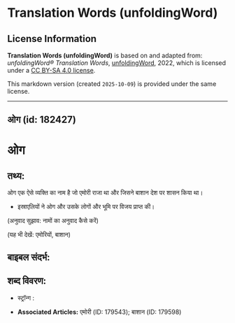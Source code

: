 # Translation Words (unfoldingWord)

## License Information

**Translation Words (unfoldingWord)** is based on and adapted from: _unfoldingWord® Translation Words_, [unfoldingWord](https://unfoldingword.org/utw), 2022, which is licensed under a [CC BY-SA 4.0 license](https://creativecommons.org/licenses/by-sa/4.0/legalcode.en).

This markdown version (created `2025-10-09`) is provided under the same license.



--------------------------------

## ओग (id: 182427)

ओग
==

तथ्य:
-----

ओग एक ऐसे व्यक्ति का नाम है जो एमोरी राजा था और जिसने बाशान देश पर शासन किया था।

* इस्राएलियों ने ओग और उसके लोगों और भूमि पर विजय प्राप्त की।

(अनुवाद सुझाव: नामों का अनुवाद कैसे करें)

(यह भी देखें: एमोरियों, बाशान)

बाइबल संदर्भ:
-------------

शब्द विवरण:
-----------

* स्ट्रॉन्ग :

* **Associated Articles:** एमोरी (ID: 179543); बाशान (ID: 179598)

